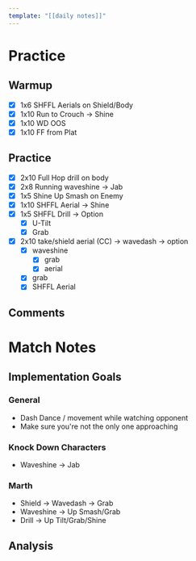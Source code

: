 ```yaml
---
template: "[[daily notes]]"
---
```

# Practice
## Warmup
- [x] 1x6 SHFFL Aerials on Shield/Body
- [x] 1x10 Run to Crouch -> Shine
- [x] 1x10 WD OOS
- [x] 1x10 FF from Plat
## Practice
- [x] 2x10 Full Hop drill on body
- [x] 2x8 Running waveshine -> Jab
- [x] 1x5 Shine Up Smash on Enemy
- [x] 1x10 SHFFL Aerial -> Shine
- [x] 1x5 SHFFL Drill -> Option
	- [x] U-Tilt
	- [x] Grab
- [x] 2x10 take/shield aerial (CC) -> wavedash -> option
	- [x] waveshine
		- [x] grab
		- [x] aerial
	- [x] grab
	- [x] SHFFL Aerial
## Comments

# Match Notes
## Implementation Goals
### General
- Dash Dance / movement while watching opponent
- Make sure you're not the only one approaching
### Knock Down Characters
- Waveshine -> Jab
### Marth
- Shield -> Wavedash -> Grab
- Waveshine -> Up Smash/Grab
- Drill -> Up Tilt/Grab/Shine
## Analysis
